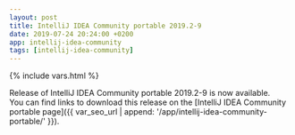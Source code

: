 ```yaml
---
layout: post
title: IntelliJ IDEA Community portable 2019.2-9
date: 2019-07-24 20:24:00 +0200
app: intellij-idea-community
tags: [intellij-idea-community]
---
```

{% include vars.html %}

Release of IntelliJ IDEA Community portable 2019.2-9 is now available.<br />
You can find links to download this release on the [IntelliJ IDEA Community portable page]({{ var_seo_url | append: '/app/intellij-idea-community-portable/' }}).